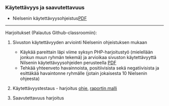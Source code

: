 ### Käytettävyys ja saavutettavuus

- Nielsenin käytettävyysohjeistus[PDF](https://otredu.github.io/docs/nielsen.pdf)

---
Harjoitukset (Palautus Github-classroomiin):

1. Sivuston käytettävyyden arviointi Nielsenin ohjeistuksen mukaan 
    - Käykää pareittain läpi viime syksyn PHP-harjoitustyö (mielellään jonkun muun ryhmän tekemä) ja arvioikaa sivuston käytettävyyttä Nilsenin käytettävyysohjeiden perusteella [PDF](https://otredu.github.io/docs/nielsen.pdf)
    - Tehkää yhteenveto havainnoista, positiivisista sekä negatiivisista ja esittäkää havaintonne ryhmälle (jotain jokaisesta 10 Nielsenin ohjeesta)

2. Käytettävyystestaus - harjoitus [ohje](https://otredu.github.io/docs/kaytettavyystestaus_ohje.pdf), [raportin malli](https://otredu.github.io/kaytettavyystestaus_raportti_esim.pdf​)

3. Saavutettavuus harjoitus
